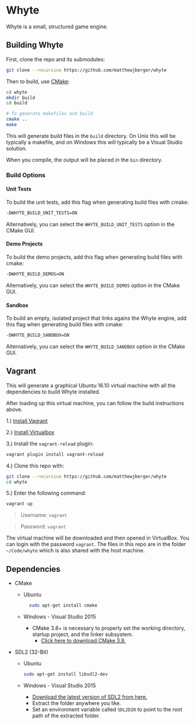# Whyte

Whyte is a small, structured game engine.

## Building Whyte

First, clone the repo and its submodules:

```bash
git clone --recursive https://github.com/matthewjberger/whyte
```

Then to build, use [CMake](https://cmake.org/):

```bash
cd whyte
mkdir build
cd build

# To generate makefiles and build
cmake ..
make
```

This will generate build files in the `build` directory. On Unix this will be typically a makefile, and on Windows this will typically be a Visual Studio solution.

When you compile, the output will be placed in the `bin` directory.

### Build Options

#### Unit Tests

To build the unit tests, add this flag when generating build files with cmake:

```bash
-DWHYTE_BUILD_UNIT_TESTS=ON
```

Alternatively, you can select the `WHYTE_BUILD_UNIT_TESTS` option in the CMake GUI.

#### Demo Projects

To build the demo projects, add this flag when generating build files with cmake:

```bash
-DWHYTE_BUILD_DEMOS=ON
```

Alternatively, you can select the `WHYTE_BUILD_DEMOS` option in the CMake GUI.

#### Sandbox

To build an empty, isolated project that links agains the Whyte engine, add this flag when generating build files with cmake:

```bash
-DWHYTE_BUILD_SANDBOX=ON
```

Alternatively, you can select the `WHYTE_BUILD_SANDBOX` option in the CMake GUI.

## Vagrant

This will generate a graphical Ubuntu 16.10 virtual machine with all the dependencies to build Whyte installed.

After loading up this virtual machine, you can follow the build instructions above.

1.) [Install Vagrant](https://www.vagrantup.com/downloads.html)

2.) [Install Virtualbox](https://www.virtualbox.org/wiki/Downloads)

3.) Install the `vagrant-reload` plugin:

```bash
vagrant plugin install vagrant-reload
```

4.) Clone this repo with:

```bash
git clone --recursive https://github.com/matthewjberger/whyte
cd whyte
```

5.) Enter the following command:

```bash
vagrant up
```

> Username: `vagrant`

> Password: `vagrant`

The virtual machine will be downloaded and then opened in VirtualBox. You can login with the password `vagrant`. The files in this repo are in the folder `~/Code/whyte` which is also shared with the host machine.

## Dependencies

* CMake
  * Ubuntu
  
    ```bash
      sudo apt-get install cmake
    ``` 
    
  * Windows - Visual Studio 2015
    * CMake 3.8+ is necessary to properly set the working directory, startup project, and the linker subsystem.
      * [Click here to download CMake 3.8.](https://cmake.org/download/)

* SDL2 (32-Bit)
  * Ubuntu
  
    ```bash
    sudo apt-get install libsdl2-dev
    ```
    
  * Windows - Visual Studio 2015
    * [Download the latest version of SDL2 from here.](https://buildbot.libsdl.org/sdl-builds/sdl-visualstudio/)
    * Extract the folder anywhere you like.
    * Set an environment variable called `SDL2DIR` to point to the root path of the extracted folder.
